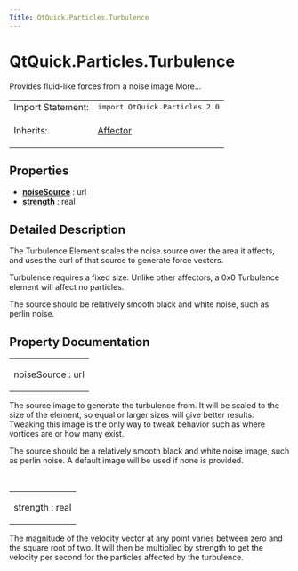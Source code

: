 ```yaml
---
Title: QtQuick.Particles.Turbulence
---
```


# QtQuick.Particles.Turbulence

<span class="subtitle"></span>
<!-- $$$Turbulence-brief -->
<p>Provides fluid-like forces from a noise image More...</p>
<!-- @@@Turbulence -->
<table class="alignedsummary">
<tr><td class="memItemLeft rightAlign topAlign"> Import Statement:</td><td class="memItemRight bottomAlign"> </b><tt>import QtQuick.Particles 2.0</tt></td></tr><tr><td class="memItemLeft rightAlign topAlign"> Inherits:</td><td class="memItemRight bottomAlign"> <p><a href="QtQuick.Particles.Affector.md">Affector</a></p>
</td></tr></table><ul>
</ul>
<h2>Properties</h2>
<ul>
<li class="fn"><b><b><a href="#noiseSource-prop">noiseSource</a></b></b> : url</li>
<li class="fn"><b><b><a href="#strength-prop">strength</a></b></b> : real</li>
</ul>
<!-- $$$Turbulence-description -->
<h2>Detailed Description</h2>
<p>The Turbulence Element scales the noise source over the area it affects, and uses the curl of that source to generate force vectors.</p>
<p>Turbulence requires a fixed size. Unlike other affectors, a 0x0 Turbulence element will affect no particles.</p>
<p>The source should be relatively smooth black and white noise, such as perlin noise.</p>
<!-- @@@Turbulence -->
<h2>Property Documentation</h2>
<!-- $$$noiseSource -->
<table class="qmlname"><tr valign="top"><td class="tblQmlPropNode"><p><span class="name">noiseSource</span> : <span class="type">url</span></p></td></tr></table><p>The source image to generate the turbulence from. It will be scaled to the size of the element, so equal or larger sizes will give better results. Tweaking this image is the only way to tweak behavior such as where vortices are or how many exist.</p>
<p>The source should be a relatively smooth black and white noise image, such as perlin noise. A default image will be used if none is provided.</p>
<!-- @@@noiseSource -->
<br/>
<!-- $$$strength -->
<table class="qmlname"><tr valign="top"><td class="tblQmlPropNode"><p><span class="name">strength</span> : <span class="type">real</span></p></td></tr></table><p>The magnitude of the velocity vector at any point varies between zero and the square root of two. It will then be multiplied by strength to get the velocity per second for the particles affected by the turbulence.</p>
<!-- @@@strength -->
<br/>
